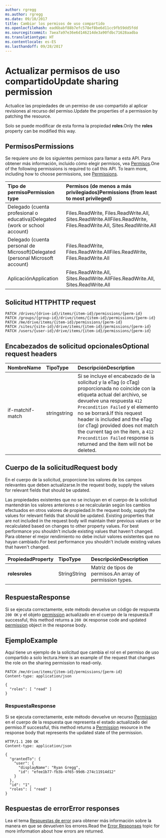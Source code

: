 ```yaml
---
author: rgregg
ms.author: rgregg
ms.date: 09/10/2017
title: Cambiar los permisos de uso compartido
ms.openlocfilehash: ead6babf88b7efc578ef8be6d11cc9fb59dd5fdd
ms.sourcegitcommit: 7aea7a97e36e6d146214de3a90fdbc71628aadba
ms.translationtype: HT
ms.contentlocale: es-ES
ms.lasthandoff: 09/28/2017
---
```

# <a name="update-sharing-permission"></a><span data-ttu-id="78554-102">Actualizar permisos de uso compartido</span><span class="sxs-lookup"><span data-stu-id="78554-102">Update sharing permission</span></span>

<span data-ttu-id="78554-103">Actualice las propiedades de un permiso de uso compartido al aplicar revisiones al recurso del permiso.</span><span class="sxs-lookup"><span data-stu-id="78554-103">Update the properties of a permission by patching the resource.</span></span>

<span data-ttu-id="78554-104">Solo se puede modificar de esta forma la propiedad **roles**.</span><span class="sxs-lookup"><span data-stu-id="78554-104">Only the **roles** property can be modified this way.</span></span>

## <a name="permissions"></a><span data-ttu-id="78554-105">Permisos</span><span class="sxs-lookup"><span data-stu-id="78554-105">Permissions</span></span>

<span data-ttu-id="78554-p101">Se requiere uno de los siguientes permisos para llamar a esta API. Para obtener más información, incluido cómo elegir permisos, vea [Permisos](../../../concepts/permissions_reference.md).</span><span class="sxs-lookup"><span data-stu-id="78554-p101">One of the following permissions is required to call this API. To learn more, including how to choose permissions, see [Permissions](../../../concepts/permissions_reference.md).</span></span>

|<span data-ttu-id="78554-108">Tipo de permiso</span><span class="sxs-lookup"><span data-stu-id="78554-108">Permission type</span></span>      | <span data-ttu-id="78554-109">Permisos (de menos a más privilegiados)</span><span class="sxs-lookup"><span data-stu-id="78554-109">Permissions (from least to most privileged)</span></span>              |
|:--------------------|:---------------------------------------------------------|
|<span data-ttu-id="78554-110">Delegado (cuenta profesional o educativa)</span><span class="sxs-lookup"><span data-stu-id="78554-110">Delegated (work or school account)</span></span> | <span data-ttu-id="78554-111">Files.ReadWrite, Files.ReadWrite.All, Sites.ReadWrite.All</span><span class="sxs-lookup"><span data-stu-id="78554-111">Files.ReadWrite, Files.ReadWrite.All, Sites.ReadWrite.All</span></span>    |
|<span data-ttu-id="78554-112">Delegado (cuenta personal de Microsoft)</span><span class="sxs-lookup"><span data-stu-id="78554-112">Delegated (personal Microsoft account)</span></span> | <span data-ttu-id="78554-113">Files.ReadWrite, Files.ReadWrite.All</span><span class="sxs-lookup"><span data-stu-id="78554-113">Files.ReadWrite, Files.ReadWrite.All</span></span>    |
|<span data-ttu-id="78554-114">Aplicación</span><span class="sxs-lookup"><span data-stu-id="78554-114">Application</span></span> | <span data-ttu-id="78554-115">Files.ReadWrite.All, Sites.ReadWrite.All</span><span class="sxs-lookup"><span data-stu-id="78554-115">Files.ReadWrite.All, Sites.ReadWrite.All</span></span> |

## <a name="http-request"></a><span data-ttu-id="78554-116">Solicitud HTTP</span><span class="sxs-lookup"><span data-stu-id="78554-116">HTTP request</span></span>

<!-- { "blockType": "ignored" } -->

```http
PATCH /drives/{drive-id}/items/{item-id}/permissions/{perm-id}
PATCH /groups/{group-id}/drive/items/{item-id}/permissions/{perm-id}
PATCH /me/drive/items/{item-id}/permissions/{perm-id}
PATCH /sites/{site-id}/drive/items/{item-id}/permissions/{perm-id}
PATCH /users/{user-id}/drive/items/{item-id}/permissions/{perm-id}
```

## <a name="optional-request-headers"></a><span data-ttu-id="78554-117">Encabezados de solicitud opcionales</span><span class="sxs-lookup"><span data-stu-id="78554-117">Optional request headers</span></span>

| <span data-ttu-id="78554-118">Nombre</span><span class="sxs-lookup"><span data-stu-id="78554-118">Name</span></span>          | <span data-ttu-id="78554-119">Tipo</span><span class="sxs-lookup"><span data-stu-id="78554-119">Type</span></span>   | <span data-ttu-id="78554-120">Descripción</span><span class="sxs-lookup"><span data-stu-id="78554-120">Description</span></span>                                                                                                                                                                                       |
|:--------------|:-------|:--------------------------------------------------------------------------------------------------------------------------------------------------------------------------------------------------|
| <span data-ttu-id="78554-121">if-match</span><span class="sxs-lookup"><span data-stu-id="78554-121">if-match</span></span>      | <span data-ttu-id="78554-122">string</span><span class="sxs-lookup"><span data-stu-id="78554-122">string</span></span> | <span data-ttu-id="78554-123">Si se incluye el encabezado de la solicitud y la eTag (o cTag) proporcionada no coincide con la etiqueta actual del archivo, se devuelve una respuesta `412 Precondition Failed` y el elemento no se borrará.</span><span class="sxs-lookup"><span data-stu-id="78554-123">If this request header is included and the eTag (or cTag) provided does not match the current tag on the item, a `412 Precondition Failed` response is returned and the item will not be deleted.</span></span> |

## <a name="request-body"></a><span data-ttu-id="78554-124">Cuerpo de la solicitud</span><span class="sxs-lookup"><span data-stu-id="78554-124">Request body</span></span>

<span data-ttu-id="78554-125">En el cuerpo de la solicitud, proporcione los valores de los campos relevantes que deben actualizarse.</span><span class="sxs-lookup"><span data-stu-id="78554-125">In the request body, supply the values for relevant fields that should be updated.</span></span>

<span data-ttu-id="78554-126">Las propiedades existentes que no se incluyan en el cuerpo de la solicitud mantendrán los valores anteriores o se recalcularán según los cambios efectuados en otros valores de propiedad.</span><span class="sxs-lookup"><span data-stu-id="78554-126">In the request body, supply the values for relevant fields that should be updated. Existing properties that are not included in the request body will maintain their previous values or be recalculated based on changes to other property values. For best performance you shouldn't include existing values that haven't changed.</span></span>
<span data-ttu-id="78554-127">Para obtener el mejor rendimiento no debe incluir valores existentes que no hayan cambiado.</span><span class="sxs-lookup"><span data-stu-id="78554-127">For best performance you shouldn't include existing values that haven't changed.</span></span>

| <span data-ttu-id="78554-128">Propiedad</span><span class="sxs-lookup"><span data-stu-id="78554-128">Property</span></span>     | <span data-ttu-id="78554-129">Tipo</span><span class="sxs-lookup"><span data-stu-id="78554-129">Type</span></span>   | <span data-ttu-id="78554-130">Descripción</span><span class="sxs-lookup"><span data-stu-id="78554-130">Description</span></span>                   |
|:-------------|:-------|:------------------------------|
| <span data-ttu-id="78554-131">**roles**</span><span class="sxs-lookup"><span data-stu-id="78554-131">**roles**</span></span>    | <span data-ttu-id="78554-132">String</span><span class="sxs-lookup"><span data-stu-id="78554-132">String</span></span> | <span data-ttu-id="78554-133">Matriz de tipos de permisos.</span><span class="sxs-lookup"><span data-stu-id="78554-133">An array of permission types.</span></span> |

## <a name="response"></a><span data-ttu-id="78554-134">Respuesta</span><span class="sxs-lookup"><span data-stu-id="78554-134">Response</span></span>

<span data-ttu-id="78554-135">Si se ejecuta correctamente, este método devuelve un código de respuesta `200 OK` y el objeto [permission](../resources/permission.md) actualizado en el cuerpo de la respuesta.</span><span class="sxs-lookup"><span data-stu-id="78554-135">If successful, this method returns a `200 OK` response code and updated [permission](../resources/permission.md) object in the response body.</span></span>

## <a name="example"></a><span data-ttu-id="78554-136">Ejemplo</span><span class="sxs-lookup"><span data-stu-id="78554-136">Example</span></span>

<span data-ttu-id="78554-137">Aquí tiene un ejemplo de la solicitud que cambia el rol en el permiso de uso compartido a solo lectura.</span><span class="sxs-lookup"><span data-stu-id="78554-137">Here is an example of the request that changes the role on the sharing permission to read-only.</span></span>

<!-- {"blockType": "request", "name": "update-permission", "@odata.type": "microsoft.graph.permission", "scopes": "files.readwrite"} -->

```http
PATCH /me/drive/items/{item-id}/permissions/{perm-id}
Content-type: application/json

{
  "roles": [ "read" ]
}
```

### <a name="response"></a><span data-ttu-id="78554-138">Respuesta</span><span class="sxs-lookup"><span data-stu-id="78554-138">Response</span></span>

<span data-ttu-id="78554-139">Si se ejecuta correctamente, este método devuelve un recurso [Permission](../resources/permission.md) en el cuerpo de la respuesta que representa el estado actualizado del permiso.</span><span class="sxs-lookup"><span data-stu-id="78554-139">If successful, this method returns a [Permission](../resources/permission.md) resource in the response body that represents the updated state of the permission.</span></span>

<!-- { "blockType": "response", "@odata.type": "microsoft.graph.permission", "truncated": true } -->

```http
HTTP/1.1 200 OK
Content-type: application/json

{
  "grantedTo": {
    "user": {
      "displayName": "Ryan Gregg",
      "id": "efee1b77-fb3b-4f65-99d6-274c11914d12"
    }
  },
  "id": "1",
  "roles": [ "read" ]
}
```

## <a name="error-responses"></a><span data-ttu-id="78554-140">Respuestas de error</span><span class="sxs-lookup"><span data-stu-id="78554-140">Error responses</span></span>

<span data-ttu-id="78554-141">Lea el tema [Respuestas de error][error-response] para obtener más información sobre la manera en que se devuelven los errores.</span><span class="sxs-lookup"><span data-stu-id="78554-141">Read the [Error Responses][error-response] topic for more information about how errors are returned.</span></span>

[error-response]: ../../../concepts/errors.md

<!-- {
  "type": "#page.annotation",
  "description": "Update an item's sharing permissions",
  "keywords": "permission, permissions, sharing, change permissions, update permission",
  "section": "documentation",
  "tocPath": "Sharing/Update permission"
} -->
